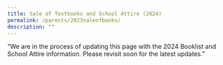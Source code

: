 ```yaml
---
title: Sale of Textbooks and School Attire (2024)
permalink: /parents/2023saleofbooks/
description: ""
---
```

“We are in the process of updating this page with the 2024 Booklist and School Attire information. Please revisit soon for the latest updates.”